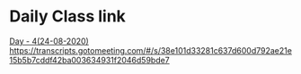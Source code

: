# Daily Class link 
[ Day - 4(24-08-2020) ](https://transcripts.gotomeeting.com/#/s/38e101d33281c637d600d792ae21e15b5b7cddf42ba003634931f2046d59bde7) https://transcripts.gotomeeting.com/#/s/38e101d33281c637d600d792ae21e15b5b7cddf42ba003634931f2046d59bde7

